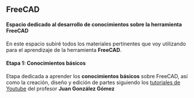 ## FreeCAD
#### Espacio dedicado al desarrollo de conocimientos sobre la herramienta FreeCAD

En este espacio subiré todos los materiales pertinentes que voy utilizando para el aprendizaje de la herramienta **FreeCAD**.

#### Etapa 1: Conocimientos básicos

Etapa dedicada a aprender los **conocimientos básicos** sobre FreeCAD, así como la creación, diseño y edición de partes siguiendo los [tutoriales de Youtube](https://www.youtube.com/watch?v=2_DbFzFV9D4&list=PLmnz0JqIMEzWQV-3ce9tVB_LFH9a91YHf) del profesor **Juan González Gómez**
